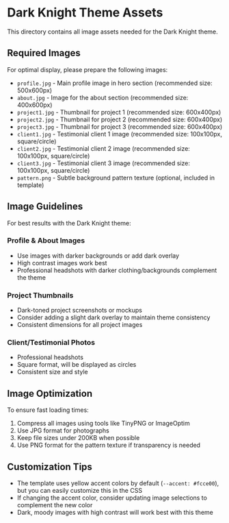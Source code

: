 # Dark Knight Theme Assets

This directory contains all image assets needed for the Dark Knight theme.

## Required Images

For optimal display, please prepare the following images:

- `profile.jpg` - Main profile image in hero section (recommended size: 500x600px)
- `about.jpg` - Image for the about section (recommended size: 400x600px)
- `project1.jpg` - Thumbnail for project 1 (recommended size: 600x400px)
- `project2.jpg` - Thumbnail for project 2 (recommended size: 600x400px)
- `project3.jpg` - Thumbnail for project 3 (recommended size: 600x400px)
- `client1.jpg` - Testimonial client 1 image (recommended size: 100x100px, square/circle)
- `client2.jpg` - Testimonial client 2 image (recommended size: 100x100px, square/circle)
- `client3.jpg` - Testimonial client 3 image (recommended size: 100x100px, square/circle)
- `pattern.png` - Subtle background pattern texture (optional, included in template)

## Image Guidelines

For best results with the Dark Knight theme:

### Profile & About Images
- Use images with darker backgrounds or add dark overlay
- High contrast images work best
- Professional headshots with darker clothing/backgrounds complement the theme

### Project Thumbnails
- Dark-toned project screenshots or mockups
- Consider adding a slight dark overlay to maintain theme consistency
- Consistent dimensions for all project images

### Client/Testimonial Photos
- Professional headshots
- Square format, will be displayed as circles
- Consistent size and style

## Image Optimization

To ensure fast loading times:

1. Compress all images using tools like TinyPNG or ImageOptim
2. Use JPG format for photographs
3. Keep file sizes under 200KB when possible
4. Use PNG format for the pattern texture if transparency is needed

## Customization Tips

- The template uses yellow accent colors by default (`--accent: #fcce00`), but you can easily customize this in the CSS
- If changing the accent color, consider updating image selections to complement the new color
- Dark, moody images with high contrast will work best with this theme
